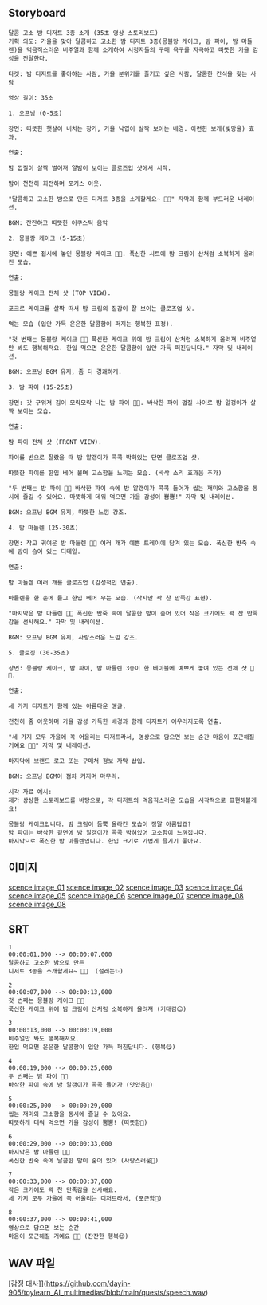 ## Storyboard
```
달콤 고소 밤 디저트 3종 소개 (35초 영상 스토리보드)
기획 의도: 가을을 맞아 달콤하고 고소한 밤 디저트 3종(몽블랑 케이크, 밤 파이, 밤 마들렌)을 먹음직스러운 비주얼과 함께 소개하여 시청자들의 구매 욕구를 자극하고 따뜻한 가을 감성을 전달한다.

타겟: 밤 디저트를 좋아하는 사람, 가을 분위기를 즐기고 싶은 사람, 달콤한 간식을 찾는 사람

영상 길이: 35초

1. 오프닝 (0-5초)

장면: 따뜻한 햇살이 비치는 창가, 가을 낙엽이 살짝 보이는 배경. 아련한 보케(빛망울) 효과.

연출:

밤 껍질이 살짝 벌어져 알밤이 보이는 클로즈업 샷에서 시작.

밤이 천천히 회전하며 포커스 아웃.

"달콤하고 고소한 밤으로 만든 디저트 3종을 소개할게요~ 🌰💛" 자막과 함께 부드러운 내레이션.

BGM: 잔잔하고 따뜻한 어쿠스틱 음악

2. 몽블랑 케이크 (5-15초)

장면: 예쁜 접시에 놓인 몽블랑 케이크 🍰🎀. 푹신한 시트에 밤 크림이 산처럼 소복하게 올려진 모습.

연출:

몽블랑 케이크 전체 샷 (TOP VIEW).

포크로 케이크를 살짝 떠서 밤 크림의 질감이 잘 보이는 클로즈업 샷.

먹는 모습 (입안 가득 은은한 달콤함이 퍼지는 행복한 표정).

"첫 번째는 몽블랑 케이크 🍰🎀 푹신한 케이크 위에 밤 크림이 산처럼 소복하게 올려져 비주얼만 봐도 행복해져요. 한입 먹으면 은은한 달콤함이 입안 가득 퍼진답니다." 자막 및 내레이션.

BGM: 오프닝 BGM 유지, 좀 더 경쾌하게.

3. 밤 파이 (15-25초)

장면: 갓 구워져 김이 모락모락 나는 밤 파이 🥧🍂. 바삭한 파이 껍질 사이로 밤 알갱이가 살짝 보이는 모습.

연출:

밤 파이 전체 샷 (FRONT VIEW).

파이를 반으로 잘랐을 때 밤 알갱이가 콕콕 박혀있는 단면 클로즈업 샷.

따뜻한 파이를 한입 베어 물며 고소함을 느끼는 모습. (바삭 소리 효과음 추가)

"두 번째는 밤 파이 🥧🍂 바삭한 파이 속에 밤 알갱이가 콕콕 들어가 씹는 재미와 고소함을 동시에 즐길 수 있어요. 따뜻하게 데워 먹으면 가을 감성이 뿜뿜!" 자막 및 내레이션.

BGM: 오프닝 BGM 유지, 따뜻한 느낌 강조.

4. 밤 마들렌 (25-30초)

장면: 작고 귀여운 밤 마들렌 🧁🌸 여러 개가 예쁜 트레이에 담겨 있는 모습. 폭신한 반죽 속에 밤이 숨어 있는 디테일.

연출:

밤 마들렌 여러 개를 클로즈업 (감성적인 연출).

마들렌을 한 손에 들고 한입 베어 무는 모습. (작지만 꽉 찬 만족감 표현).

"마지막은 밤 마들렌 🧁🌸 폭신한 반죽 속에 달콤한 밤이 숨어 있어 작은 크기에도 꽉 찬 만족감을 선사해요." 자막 및 내레이션.

BGM: 오프닝 BGM 유지, 사랑스러운 느낌 강조.

5. 클로징 (30-35초)

장면: 몽블랑 케이크, 밤 파이, 밤 마들렌 3종이 한 테이블에 예쁘게 놓여 있는 전체 샷 🍁✨.

연출:

세 가지 디저트가 함께 있는 아름다운 앵글.

천천히 줌 아웃하며 가을 감성 가득한 배경과 함께 디저트가 어우러지도록 연출.

"세 가지 모두 가을에 꼭 어울리는 디저트라서, 영상으로 담으면 보는 순간 마음이 포근해질 거예요 🍁✨" 자막 및 내레이션.

마지막에 브랜드 로고 또는 구매처 정보 자막 삽입.

BGM: 오프닝 BGM이 점차 커지며 마무리.

시각 자료 예시:
제가 상상한 스토리보드를 바탕으로, 각 디저트의 먹음직스러운 모습을 시각적으로 표현해볼게요!

몽블랑 케이크입니다. 밤 크림이 듬뿍 올라간 모습이 정말 아름답죠?
밤 파이는 바삭한 겉면에 밤 알갱이가 콕콕 박혀있어 고소함이 느껴집니다.
마지막으로 폭신한 밤 마들렌입니다. 한입 크기로 가볍게 즐기기 좋아요.
```

## 이미지
[scence image_01](https://labs.google/fx/tools/whisk/share/2t4lnnqtq0000)
[scence image_02](https://labs.google/fx/tools/whisk/share/2ppjsp2ua0000)
[scence image_03](https://labs.google/fx/tools/whisk/share/0nqj4tn760000)
[scence image_04](https://labs.google/fx/tools/whisk/share/6ouri9uuq0000)
[scence image_05](https://labs.google/fx/tools/whisk/share/3acclu8i20000)
[scence image_06](https://labs.google/fx/tools/whisk/share/4tcg5cl380000)
[scence image_07](https://labs.google/fx/tools/whisk/share/5ln75q9tr0000)
[scence image_08](https://labs.google/fx/tools/whisk/share/25d9e8q3c0000)
[scence image_08](https://labs.google/fx/tools/whisk/share/5ccldplhf0000)

## SRT
```
1
00:00:01,000 --> 00:00:07,000
달콤하고 고소한 밤으로 만든  
디저트 3종을 소개할게요~ 🌰💛  (설레는✨)

2
00:00:07,000 --> 00:00:13,000
첫 번째는 몽블랑 케이크 🍰🎀  
푹신한 케이크 위에 밤 크림이 산처럼 소복하게 올려져 (기대감😊)

3
00:00:13,000 --> 00:00:19,000
비주얼만 봐도 행복해져요.  
한입 먹으면 은은한 달콤함이 입안 가득 퍼진답니다. (행복😋)

4
00:00:19,000 --> 00:00:25,000
두 번째는 밤 파이 🥧🍂  
바삭한 파이 속에 밤 알갱이가 콕콕 들어가 (맛있음🤤)

5
00:00:25,000 --> 00:00:29,000
씹는 재미와 고소함을 동시에 즐길 수 있어요.  
따뜻하게 데워 먹으면 가을 감성이 뿜뿜! (따뜻함🍂)

6
00:00:29,000 --> 00:00:33,000
마지막은 밤 마들렌 🧁🌸  
폭신한 반죽 속에 달콤한 밤이 숨어 있어 (사랑스러움💖)

7
00:00:33,000 --> 00:00:37,000
작은 크기에도 꽉 찬 만족감을 선사해요.  
세 가지 모두 가을에 꼭 어울리는 디저트라서, (포근함🍁)

8
00:00:37,000 --> 00:00:41,000
영상으로 담으면 보는 순간  
마음이 포근해질 거예요 🍁✨ (잔잔한 행복😊)
```

## WAV 파일
[감정 대사]](https://github.com/dayin-905/toylearn_AI_multimedias/blob/main/quests/speech.wav)